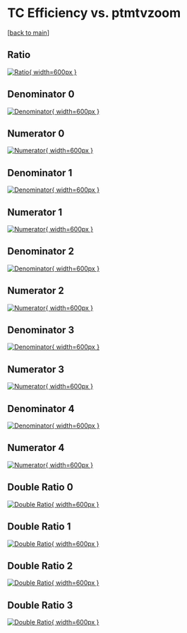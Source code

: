 # TC Efficiency vs. ptmtvzoom

[[back to main](./)]



## Ratio

[![Ratio](../mtv/var/TC_base_321_-1_eff_ptmtvzoom.png){ width=600px }](../mtv/var/TC_base_321_-1_eff_ptmtvzoom.pdf)

## Denominator 0

[![Denominator](../mtv/den/TC_base_321_-1_eff_ptmtvzoom_den0.png){ width=600px }](../mtv/den/TC_base_321_-1_eff_ptmtvzoom_den0.pdf)

## Numerator 0

[![Numerator](../mtv/num/TC_base_321_-1_eff_ptmtvzoom_num0.png){ width=600px }](../mtv/num/TC_base_321_-1_eff_ptmtvzoom_num0.pdf)

## Denominator 1

[![Denominator](../mtv/den/TC_base_321_-1_eff_ptmtvzoom_den1.png){ width=600px }](../mtv/den/TC_base_321_-1_eff_ptmtvzoom_den1.pdf)

## Numerator 1

[![Numerator](../mtv/num/TC_base_321_-1_eff_ptmtvzoom_num1.png){ width=600px }](../mtv/num/TC_base_321_-1_eff_ptmtvzoom_num1.pdf)

## Denominator 2

[![Denominator](../mtv/den/TC_base_321_-1_eff_ptmtvzoom_den2.png){ width=600px }](../mtv/den/TC_base_321_-1_eff_ptmtvzoom_den2.pdf)

## Numerator 2

[![Numerator](../mtv/num/TC_base_321_-1_eff_ptmtvzoom_num2.png){ width=600px }](../mtv/num/TC_base_321_-1_eff_ptmtvzoom_num2.pdf)

## Denominator 3

[![Denominator](../mtv/den/TC_base_321_-1_eff_ptmtvzoom_den3.png){ width=600px }](../mtv/den/TC_base_321_-1_eff_ptmtvzoom_den3.pdf)

## Numerator 3

[![Numerator](../mtv/num/TC_base_321_-1_eff_ptmtvzoom_num3.png){ width=600px }](../mtv/num/TC_base_321_-1_eff_ptmtvzoom_num3.pdf)

## Denominator 4

[![Denominator](../mtv/den/TC_base_321_-1_eff_ptmtvzoom_den4.png){ width=600px }](../mtv/den/TC_base_321_-1_eff_ptmtvzoom_den4.pdf)

## Numerator 4

[![Numerator](../mtv/num/TC_base_321_-1_eff_ptmtvzoom_num4.png){ width=600px }](../mtv/num/TC_base_321_-1_eff_ptmtvzoom_num4.pdf)

## Double Ratio 0

[![Double Ratio](../mtv/ratio/TC_base_321_-1_eff_ptmtvzoom_ratio0.png){ width=600px }](../mtv/ratio/TC_base_321_-1_eff_ptmtvzoom_ratio0.pdf)

## Double Ratio 1

[![Double Ratio](../mtv/ratio/TC_base_321_-1_eff_ptmtvzoom_ratio1.png){ width=600px }](../mtv/ratio/TC_base_321_-1_eff_ptmtvzoom_ratio1.pdf)

## Double Ratio 2

[![Double Ratio](../mtv/ratio/TC_base_321_-1_eff_ptmtvzoom_ratio2.png){ width=600px }](../mtv/ratio/TC_base_321_-1_eff_ptmtvzoom_ratio2.pdf)

## Double Ratio 3

[![Double Ratio](../mtv/ratio/TC_base_321_-1_eff_ptmtvzoom_ratio3.png){ width=600px }](../mtv/ratio/TC_base_321_-1_eff_ptmtvzoom_ratio3.pdf)

